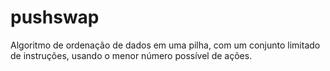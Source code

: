 # pushswap
Algoritmo de ordenação de dados em uma pilha, com um conjunto limitado de instruções, usando o menor número possível de ações.
